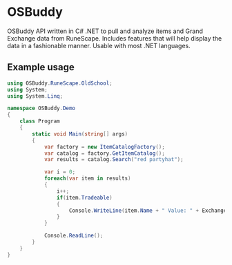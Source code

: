 # OSBuddy
OSBuddy API written in C# .NET to pull and analyze items and Grand Exchange data from RuneScape. Includes features that will help display the data in a fashionable manner. Usable with most .NET languages.

## Example usage
```csharp
using OSBuddy.RuneScape.OldSchool;
using System;
using System.Linq;

namespace OSBuddy.Demo
{
    class Program
    {
        static void Main(string[] args)
        {
            var factory = new ItemCatalogFactory();
            var catalog = factory.GetItemCatalog();
            var results = catalog.Search("red partyhat");

            var i = 0;
            foreach(var item in results)
            {
                i++;
                if(item.Tradeable)
                {
                    Console.WriteLine(item.Name + " Value: " + Exchange.GetValue(item));
                }
            }

            Console.ReadLine();
        }
    }
}
```
